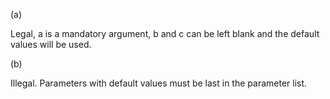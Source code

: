 (a)

Legal, a is a mandatory argument, b and c can be left blank and the default values will be used.

(b)

Illegal. Parameters with default values must be last in the parameter list.
